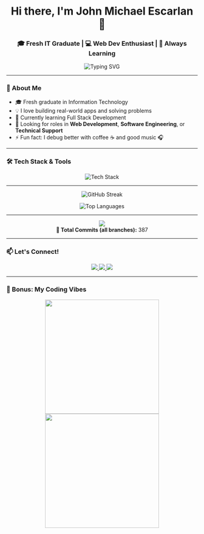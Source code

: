 <!-- HEADER -->
<h1 align="center">Hi there, I'm John Michael Escarlan 👋</h1>
<h3 align="center">🎓 Fresh IT Graduate | 💻 Web Dev Enthusiast | 🌱 Always Learning</h3>

<p align="center">
  <img src="https://readme-typing-svg.herokuapp.com?font=Fira+Code&duration=3000&pause=1000&color=F75C7E&center=true&vCenter=true&width=435&lines=I+build+cool+stuff+with+code.;Passionate+about+Web+and+Tech.;Always+open+to+opportunities+%F0%9F%9A%80" alt="Typing SVG" />
</p>

---

### 🧠 About Me
- 🎓 Fresh graduate in Information Technology  
- 💡 I love building real-world apps and solving problems  
- 🌱 Currently learning Full Stack Development  
- 💼 Looking for roles in **Web Development**, **Software Engineering**, or **Technical Support**  
- ⚡ Fun fact: I debug better with coffee ☕ and good music 🎧

---

### 🛠️ Tech Stack & Tools

<p align="center">
  <img src="https://skillicons.dev/icons?i=html,css,js,react,nodejs,mongodb,express,git,github,vscode,figma,linux&perline=8" alt="Tech Stack" />
</p>

---


<p align="center">
  <img src="https://streak-stats.demolab.com?user=scardogs&theme=radical&date_format=M%20j%5B%2C%20Y%5D" alt="GitHub Streak" />
</p>

<p align="center">
  <img src="https://github-readme-stats.vercel.app/api/top-langs/?username=scardogs&layout=compact&theme=radical" alt="Top Languages" />
</p>

---

<!-- COMMIT_COUNT -->
<p align="center">
  <img src="https://img.shields.io/badge/🔢%20Total%20Commits-All%20Branches-informational?style=for-the-badge&color=brightgreen" />
  <br><strong>🔢 Total Commits (all branches):</strong> 387
</p>



---

### 📫 Let's Connect!

<p align="center">
  <a href="mailto:johnmichael.escarlan14@gmail.com">
    <img src="https://img.shields.io/badge/Email-D14836?style=for-the-badge&logo=gmail&logoColor=white" />
  </a>
  <a href="https://www.linkedin.com/in/YOUR-LINK-HERE" target="_blank">
    <img src="https://img.shields.io/badge/LinkedIn-0077B5?style=for-the-badge&logo=linkedin&logoColor=white" />
  </a>
  <a href="https://github.com/scardogs" target="_blank">
    <img src="https://img.shields.io/badge/GitHub-100000?style=for-the-badge&logo=github&logoColor=white" />
  </a>
</p>

---

### 🎉 Bonus: My Coding Vibes

<p align="center">
  <img src="https://media.giphy.com/media/l41K3oX6U0YFfJzAA/giphy.gif" width="300" />
  <img src="https://media.giphy.com/media/RbDKaczqWovIugyJmW/giphy.gif" width="300" />
</p>
